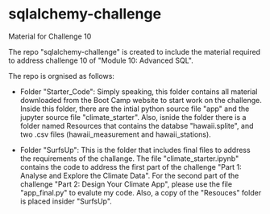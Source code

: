 # sqlalchemy-challenge


Material for Challenge 10


The repo "sqlalchemy-challenge" is created to include the material required to address challenge 10 of "Module 10: Advanced SQL".


The repo is orgnised as follows:


- Folder "Starter_Code": Simply speaking, this folder contains all material downloaded from the Boot Camp website to start work on the challenge. Inside this folder, there are the intial python source file "app" and the jupyter source file "climate_starter". Also, isnide the folder there is a folder named Resources that contains the databse "hawaii.splite", and two .csv files (hawaii_measurement and hawaii_stations). 


- Folder "SurfsUp": This is the folder that includes final files to address the requirements of the challange. The file "climate_starter.ipynb" contains the code to address the first part of the challenge "Part 1: Analyse and Explore the Climate Data". For the second part of the challenge "Part 2: Design Your Climate App", please use the file "app_final.py" to evalute my code. Also, a copy of the "Resouces" folder is placed insider "SurfsUp".